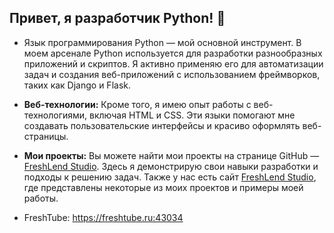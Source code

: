 ## Привет, я разработчик Python! 🐍

- Язык программирования Python — мой основной инструмент. В моем арсенале Python используется для разработки разнообразных приложений и скриптов. Я активно применяю его для автоматизации задач и создания веб-приложений с использованием фреймворков, таких как Django и Flask.

- **Веб-технологии:** Кроме того, я имею опыт работы с веб-технологиями, включая HTML и CSS. Эти языки помогают мне создавать пользовательские интерфейсы и красиво оформлять веб-страницы.

- **Мои проекты:** Вы можете найти мои проекты на странице GitHub — [FreshLend Studio](https://github.com/FreshLend). Здесь я демонстрирую свои навыки разработки и подходы к решению задач. Также у нас есть сайт [FreshLend Studio](https://freshlend.github.io), где представлены некоторые из моих проектов и примеры моей работы.
- FreshTube: https://freshtube.ru:43034
